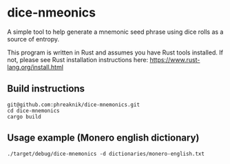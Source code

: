 # dice-nmeonics
A simple tool to help generate a mnemonic seed phrase using dice rolls as a source of entropy.

This program is written in Rust and assumes you have Rust tools installed. If not, please see Rust installation instructions here: https://www.rust-lang.org/install.html

## Build instructions
```
git@github.com:phreaknik/dice-mnemonics.git
cd dice-mnemonics
cargo build
```

## Usage example (Monero english dictionary)
```
./target/debug/dice-mnemonics -d dictionaries/monero-english.txt
```
